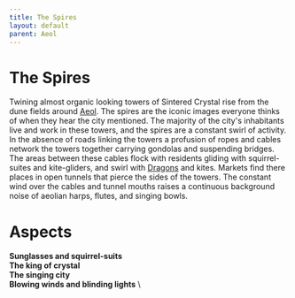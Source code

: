 ```yaml
---
title: The Spires
layout: default
parent: Aeol
---
```


# The Spires
Twining almost organic looking towers of Sintered Crystal rise from the dune fields around [Aeol](FATE_in_the_BAWG/locations/Aeol.md). The spires are the iconic images everyone thinks of when they hear the city mentioned. The majority of the city's inhabitants live and work in these towers, and the spires are a constant swirl of activity. In the absence of roads linking the towers a profusion of ropes and cables network the towers together carrying gondolas and suspending bridges. The areas between these cables flock with residents gliding with squirrel-suites and kite-gliders, and swirl with [Dragons](FATE_in_the_BAWG/creatures/Dragons.md) and kites. Markets find there places in open tunnels that pierce the sides of the towers. The constant wind over the cables and tunnel mouths raises a continuous background noise of aeolian harps, flutes, and singing bowls.

# Aspects
**Sunglasses and squirrel-suits** \
**The king of crystal** \
**The singing city** \
**Blowing winds and blinding lights** \